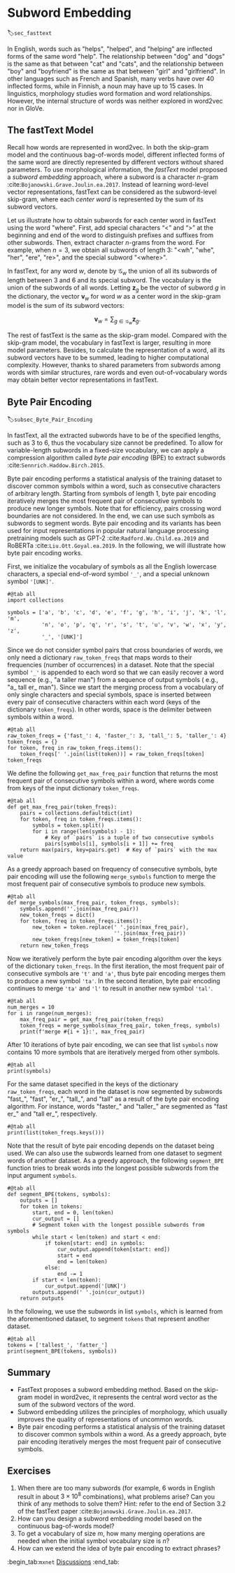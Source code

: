 # Subword Embedding
:label:`sec_fasttext`

In English,
words such as
"helps", "helped", and "helping" are 
inflected forms of the same word "help".
The relationship 
between "dog" and "dogs"
is the same as 
that between "cat" and "cats",
and 
the relationship 
between "boy" and "boyfriend"
is the same as 
that between "girl" and "girlfriend".
In other languages
such as French and Spanish,
many verbs have over 40 inflected forms,
while in Finnish,
a noun may have up to 15 cases.
In linguistics,
morphology studies word formation and word relationships.
However,
the internal structure of words
was neither explored in word2vec
nor in GloVe.

## The fastText Model

Recall how words are represented in word2vec.
In both the skip-gram model
and the continuous bag-of-words model,
different inflected forms of the same word
are directly represented by different vectors
without shared parameters.
To use morphological information,
the *fastText* model
proposed a *subword embedding* approach,
where a subword is a character $n$-gram :cite:`Bojanowski.Grave.Joulin.ea.2017`.
Instead of learning word-level vector representations,
fastText can be considered as
the subword-level skip-gram,
where each *center word* is represented by the sum of 
its subword vectors.

Let us illustrate how to obtain 
subwords for each center word in fastText
using the word "where".
First, add special characters “&lt;” and “&gt;” 
at the beginning and end of the word to distinguish prefixes and suffixes from other subwords. 
Then, extract character $n$-grams from the word.
For example, when $n=3$,
we obtain all subwords of length 3: "&lt;wh", "whe", "her", "ere", "re&gt;", and the special subword "&lt;where&gt;".


In fastText, for any word $w$,
denote by $\mathcal{G}_w$
the union of all its subwords of length between 3 and 6
and its special subword.
The vocabulary 
is the union of the subwords of all words.
Letting $\mathbf{z}_g$
be the vector of subword $g$ in the dictionary,
the vector $\mathbf{v}_w$ for 
word $w$ as a center word
in the skip-gram model
is the sum of its subword vectors:

$$\mathbf{v}_w = \sum_{g\in\mathcal{G}_w} \mathbf{z}_g.$$

The rest of fastText is the same as the skip-gram model. Compared with the skip-gram model, 
the vocabulary in fastText is larger,
resulting in more model parameters. 
Besides, 
to calculate the representation of a word,
all its subword vectors
have to be summed,
leading to higher computational complexity.
However,
thanks to shared parameters from subwords among words with similar structures,
rare words and even out-of-vocabulary words
may obtain better vector representations in fastText.



## Byte Pair Encoding
:label:`subsec_Byte_Pair_Encoding`

In fastText, all the extracted subwords have to be of the specified lengths, such as $3$ to $6$, thus the vocabulary size cannot be predefined.
To allow for variable-length subwords in a fixed-size vocabulary,
we can apply a compression algorithm
called *byte pair encoding* (BPE) to extract subwords :cite:`Sennrich.Haddow.Birch.2015`.

Byte pair encoding performs a statistical analysis of the training dataset to discover common symbols within a word,
such as consecutive characters of arbitrary length.
Starting from symbols of length $1$,
byte pair encoding iteratively merges the most frequent pair of consecutive symbols to produce new longer symbols.
Note that for efficiency, pairs crossing word boundaries are not considered.
In the end, we can use such symbols as subwords to segment words.
Byte pair encoding and its variants has been used for input representations in popular natural language processing pretraining models such as GPT-2 :cite:`Radford.Wu.Child.ea.2019` and RoBERTa :cite:`Liu.Ott.Goyal.ea.2019`.
In the following, we will illustrate how byte pair encoding works.

First, we initialize the vocabulary of symbols as all the English lowercase characters, a special end-of-word symbol `'_'`, and a special unknown symbol `'[UNK]'`.

```{.python .input}
#@tab all
import collections

symbols = ['a', 'b', 'c', 'd', 'e', 'f', 'g', 'h', 'i', 'j', 'k', 'l', 'm',
           'n', 'o', 'p', 'q', 'r', 's', 't', 'u', 'v', 'w', 'x', 'y', 'z',
           '_', '[UNK]']
```

Since we do not consider symbol pairs that cross boundaries of words,
we only need a dictionary `raw_token_freqs` that maps words to their frequencies (number of occurrences)
in a dataset.
Note that the special symbol `'_'` is appended to each word so that
we can easily recover a word sequence (e.g., "a taller man")
from a sequence of output symbols ( e.g., "a_ tall er_ man").
Since we start the merging process from a vocabulary of only single characters and special symbols, space is inserted between every pair of consecutive characters within each word (keys of the dictionary `token_freqs`).
In other words, space is the delimiter between symbols within a word.

```{.python .input}
#@tab all
raw_token_freqs = {'fast_': 4, 'faster_': 3, 'tall_': 5, 'taller_': 4}
token_freqs = {}
for token, freq in raw_token_freqs.items():
    token_freqs[' '.join(list(token))] = raw_token_freqs[token]
token_freqs
```

We define the following `get_max_freq_pair` function that
returns the most frequent pair of consecutive symbols within a word,
where words come from keys of the input dictionary `token_freqs`.

```{.python .input}
#@tab all
def get_max_freq_pair(token_freqs):
    pairs = collections.defaultdict(int)
    for token, freq in token_freqs.items():
        symbols = token.split()
        for i in range(len(symbols) - 1):
            # Key of `pairs` is a tuple of two consecutive symbols
            pairs[symbols[i], symbols[i + 1]] += freq
    return max(pairs, key=pairs.get)  # Key of `pairs` with the max value
```

As a greedy approach based on frequency of consecutive symbols,
byte pair encoding will use the following `merge_symbols` function to merge the most frequent pair of consecutive symbols to produce new symbols.

```{.python .input}
#@tab all
def merge_symbols(max_freq_pair, token_freqs, symbols):
    symbols.append(''.join(max_freq_pair))
    new_token_freqs = dict()
    for token, freq in token_freqs.items():
        new_token = token.replace(' '.join(max_freq_pair),
                                  ''.join(max_freq_pair))
        new_token_freqs[new_token] = token_freqs[token]
    return new_token_freqs
```

Now we iteratively perform the byte pair encoding algorithm over the keys of the dictionary `token_freqs`. In the first iteration, the most frequent pair of consecutive symbols are `'t'` and `'a'`, thus byte pair encoding merges them to produce a new symbol `'ta'`. In the second iteration, byte pair encoding continues to merge `'ta'` and `'l'` to result in another new symbol `'tal'`.

```{.python .input}
#@tab all
num_merges = 10
for i in range(num_merges):
    max_freq_pair = get_max_freq_pair(token_freqs)
    token_freqs = merge_symbols(max_freq_pair, token_freqs, symbols)
    print(f'merge #{i + 1}:', max_freq_pair)
```

After 10 iterations of byte pair encoding, we can see that list `symbols` now contains 10 more symbols that are iteratively merged from other symbols.

```{.python .input}
#@tab all
print(symbols)
```

For the same dataset specified in the keys of the dictionary `raw_token_freqs`,
each word in the dataset is now segmented by subwords "fast_", "fast", "er_", "tall_", and "tall"
as a result of the byte pair encoding algorithm.
For instance, words "faster_" and "taller_" are segmented as "fast er_" and "tall er_", respectively.

```{.python .input}
#@tab all
print(list(token_freqs.keys()))
```

Note that the result of byte pair encoding depends on the dataset being used.
We can also use the subwords learned from one dataset
to segment words of another dataset.
As a greedy approach, the following `segment_BPE` function tries to break words into the longest possible subwords from the input argument `symbols`.

```{.python .input}
#@tab all
def segment_BPE(tokens, symbols):
    outputs = []
    for token in tokens:
        start, end = 0, len(token)
        cur_output = []
        # Segment token with the longest possible subwords from symbols
        while start < len(token) and start < end:
            if token[start: end] in symbols:
                cur_output.append(token[start: end])
                start = end
                end = len(token)
            else:
                end -= 1
        if start < len(token):
            cur_output.append('[UNK]')
        outputs.append(' '.join(cur_output))
    return outputs
```

In the following, we use the subwords in list `symbols`, which is learned from the aforementioned dataset,
to segment `tokens` that represent another dataset.

```{.python .input}
#@tab all
tokens = ['tallest_', 'fatter_']
print(segment_BPE(tokens, symbols))
```

## Summary

* FastText proposes a subword embedding method. Based on the skip-gram model in word2vec, it represents the central word vector as the sum of the subword vectors of the word.
* Subword embedding utilizes the principles of morphology, which usually improves the quality of representations of uncommon words.
* Byte pair encoding performs a statistical analysis of the training dataset to discover common symbols within a word. As a greedy approach, byte pair encoding iteratively merges the most frequent pair of consecutive symbols.


## Exercises

1. When there are too many subwords (for example, 6 words in English result in about $3\times 10^8$ combinations), what problems arise? Can you think of any methods to solve them? Hint: refer to the end of Section 3.2 of the fastText paper :cite:`Bojanowski.Grave.Joulin.ea.2017`.
1. How can you design a subword embedding model based on the continuous bag-of-words model?
1. To get a vocabulary of size $m$, how many merging operations are needed when the initial symbol vocabulary size is $n$?
1. How can we extend the idea of byte pair encoding to extract phrases?



:begin_tab:`mxnet`
[Discussions](https://discuss.d2l.ai/t/386)
:end_tab:
